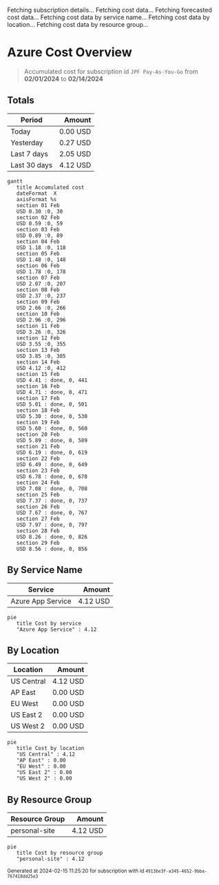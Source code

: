 Fetching subscription details...
Fetching cost data...
Fetching forecasted cost data...
Fetching cost data by service name...
Fetching cost data by location...
Fetching cost data by resource group...
# Azure Cost Overview

> Accumulated cost for subscription id `JPF Pay-As-You-Go` from **02/01/2024** to **02/14/2024**

## Totals

|Period|Amount|
|---|---:|
|Today|0.00 USD|
|Yesterday|0.27 USD|
|Last 7 days|2.05 USD|
|Last 30 days|4.12 USD|

```mermaid
gantt
   title Accumulated cost
   dateFormat  X
   axisFormat %s
   section 01 Feb
   USD 0.30 :0, 30
   section 02 Feb
   USD 0.59 :0, 59
   section 03 Feb
   USD 0.89 :0, 89
   section 04 Feb
   USD 1.18 :0, 118
   section 05 Feb
   USD 1.48 :0, 148
   section 06 Feb
   USD 1.78 :0, 178
   section 07 Feb
   USD 2.07 :0, 207
   section 08 Feb
   USD 2.37 :0, 237
   section 09 Feb
   USD 2.66 :0, 266
   section 10 Feb
   USD 2.96 :0, 296
   section 11 Feb
   USD 3.26 :0, 326
   section 12 Feb
   USD 3.55 :0, 355
   section 13 Feb
   USD 3.85 :0, 385
   section 14 Feb
   USD 4.12 :0, 412
   section 15 Feb
   USD 4.41 : done, 0, 441
   section 16 Feb
   USD 4.71 : done, 0, 471
   section 17 Feb
   USD 5.01 : done, 0, 501
   section 18 Feb
   USD 5.30 : done, 0, 530
   section 19 Feb
   USD 5.60 : done, 0, 560
   section 20 Feb
   USD 5.89 : done, 0, 589
   section 21 Feb
   USD 6.19 : done, 0, 619
   section 22 Feb
   USD 6.49 : done, 0, 649
   section 23 Feb
   USD 6.78 : done, 0, 678
   section 24 Feb
   USD 7.08 : done, 0, 708
   section 25 Feb
   USD 7.37 : done, 0, 737
   section 26 Feb
   USD 7.67 : done, 0, 767
   section 27 Feb
   USD 7.97 : done, 0, 797
   section 28 Feb
   USD 8.26 : done, 0, 826
   section 29 Feb
   USD 8.56 : done, 0, 856
```

## By Service Name

|Service|Amount|
|---|---:|
|Azure App Service|4.12 USD|

```mermaid
pie
   title Cost by service
   "Azure App Service" : 4.12
```

## By Location

|Location|Amount|
|---|---:|
|US Central|4.12 USD|
|AP East|0.00 USD|
|EU West|0.00 USD|
|US East 2|0.00 USD|
|US West 2|0.00 USD|

```mermaid
pie
   title Cost by location
   "US Central" : 4.12
   "AP East" : 0.00
   "EU West" : 0.00
   "US East 2" : 0.00
   "US West 2" : 0.00
```

## By Resource Group

|Resource Group|Amount|
|---|---:|
|personal-site|4.12 USD|

```mermaid
pie
   title Cost by resource group
   "personal-site" : 4.12
```

<sup>Generated at 2024-02-15 11:25:20 for subscription with id `4913be3f-a345-4652-9bba-767418dd25e3`</sup>
